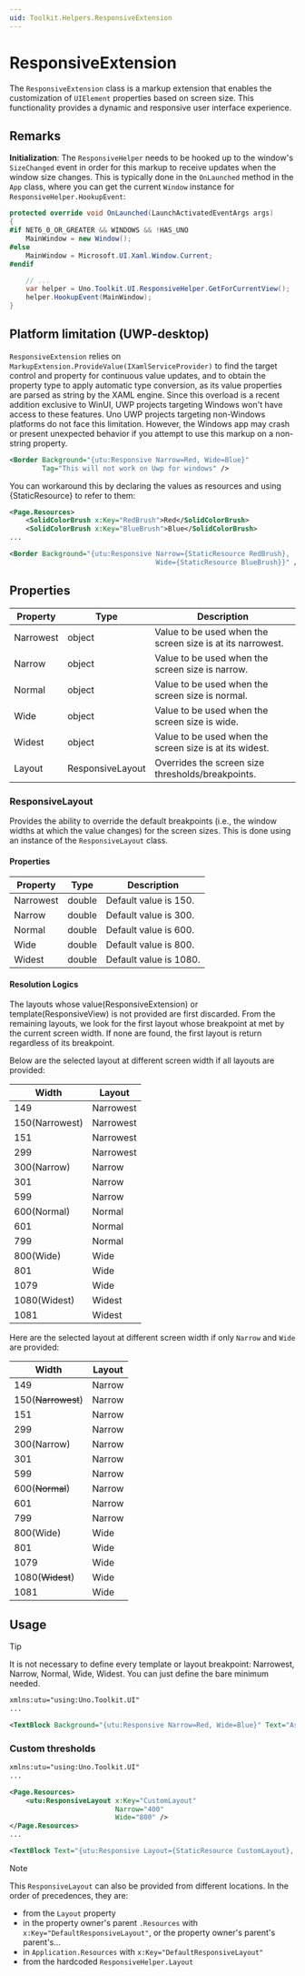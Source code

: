 ```yaml
---
uid: Toolkit.Helpers.ResponsiveExtension
---
```


# ResponsiveExtension

The `ResponsiveExtension` class is a markup extension that enables the customization of `UIElement` properties based on screen size.
This functionality provides a dynamic and responsive user interface experience.

## Remarks

**Initialization**: The `ResponsiveHelper` needs to be hooked up to the window's `SizeChanged` event in order for this markup to receive updates when the window size changes.
This is typically done in the `OnLaunched` method in the `App` class, where you can get the current `Window` instance for `ResponsiveHelper.HookupEvent`:

```cs
protected override void OnLaunched(LaunchActivatedEventArgs args)
{
#if NET6_0_OR_GREATER && WINDOWS && !HAS_UNO
    MainWindow = new Window();
#else
    MainWindow = Microsoft.UI.Xaml.Window.Current;
#endif

    // ...
    var helper = Uno.Toolkit.UI.ResponsiveHelper.GetForCurrentView();
    helper.HookupEvent(MainWindow);
}
```

## Platform limitation (UWP-desktop)

`ResponsiveExtension` relies on `MarkupExtension.ProvideValue(IXamlServiceProvider)` to find the target control and property for continuous value updates, and to obtain the property type to apply automatic type conversion, as its value properties are parsed as string by the XAML engine. Since this overload is a recent addition exclusive to WinUI, UWP projects targeting Windows won't have access to these features. Uno UWP projects targeting non-Windows platforms do not face this limitation. However, the Windows app may crash or present unexpected behavior if you attempt to use this markup on a non-string property.

```xml
<Border Background="{utu:Responsive Narrow=Red, Wide=Blue}"
        Tag="This will not work on Uwp for windows" />
```

You can workaround this by declaring the values as resources and using {StaticResource} to refer to them:

```xml
<Page.Resources>
    <SolidColorBrush x:Key="RedBrush">Red</SolidColorBrush>
    <SolidColorBrush x:Key="BlueBrush">Blue</SolidColorBrush>
...

<Border Background="{utu:Responsive Narrow={StaticResource RedBrush},
                                    Wide={StaticResource BlueBrush}}" />
```

## Properties

| Property   | Type             | Description                                                |
| ---------- | ---------------- | ---------------------------------------------------------- |
| Narrowest  | object           | Value to be used when the screen size is at its narrowest. |
| Narrow     | object           | Value to be used when the screen size is narrow.           |
| Normal     | object           | Value to be used when the screen size is normal.           |
| Wide       | object           | Value to be used when the screen size is wide.             |
| Widest     | object           | Value to be used when the screen size is at its widest.    |
| Layout     | ResponsiveLayout | Overrides the screen size thresholds/breakpoints.          |

### ResponsiveLayout

Provides the ability to override the default breakpoints (i.e., the window widths at which the value changes) for the screen sizes.
This is done using an instance of the `ResponsiveLayout` class.

#### Properties

| Property   | Type             | Description            |
| ---------- | ---------------- | ---------------------- |
| Narrowest  | double           | Default value is 150.  |
| Narrow     | double           | Default value is 300.  |
| Normal     | double           | Default value is 600.  |
| Wide       | double           | Default value is 800.  |
| Widest     | double           | Default value is 1080. |

#### Resolution Logics

The layouts whose value(ResponsiveExtension) or template(ResponsiveView) is not provided are first discarded. From the remaining layouts, we look for the first layout whose breakpoint at met by the current screen width. If none are found, the first layout is return regardless of its breakpoint.

Below are the selected layout at different screen width if all layouts are provided:

Width|Layout
-|-
149|Narrowest
150(Narrowest)|Narrowest
151|Narrowest
299|Narrowest
300(Narrow)|Narrow
301|Narrow
599|Narrow
600(Normal)|Normal
601|Normal
799|Normal
800(Wide)|Wide
801|Wide
1079|Wide
1080(Widest)|Widest
1081|Widest

Here are the selected layout at different screen width if only `Narrow` and `Wide` are provided:

Width|Layout
-|-
149|Narrow
150(~~Narrowest~~)|Narrow
151|Narrow
299|Narrow
300(Narrow)|Narrow
301|Narrow
599|Narrow
600(~~Normal~~)|Narrow
601|Narrow
799|Narrow
800(Wide)|Wide
801|Wide
1079|Wide
1080(~~Widest~~)|Wide
1081|Wide

## Usage

> [!TIP]
> It is not necessary to define every template or layout breakpoint: Narrowest, Narrow, Normal, Wide, Widest. You can just define the bare minimum needed.

```xml
xmlns:utu="using:Uno.Toolkit.UI"
...

<TextBlock Background="{utu:Responsive Narrow=Red, Wide=Blue}" Text="Asd" />
```

### Custom thresholds

```xml
xmlns:utu="using:Uno.Toolkit.UI"
...

<Page.Resources>
    <utu:ResponsiveLayout x:Key="CustomLayout" 
                          Narrow="400"
                          Wide="800" />
</Page.Resources>
...

<TextBlock Text="{utu:Responsive Layout={StaticResource CustomLayout}, Narrow=Narrow, Wide=Wide}" />
```

> [!NOTE]
> This `ResponsiveLayout` can also be provided from different locations. In the order of precedences, they are:
>
> - from the `Layout` property
> - in the property owner's parent `.Resources` with `x:Key="DefaultResponsiveLayout"`, or the property owner's parent's parent's...
> - in `Application.Resources` with `x:Key="DefaultResponsiveLayout"`
> - from the hardcoded `ResponsiveHelper.Layout`
